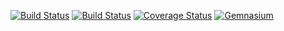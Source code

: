[![Build Status](https://travis-ci.org/Dhinihan/api-zend-doctrine-example.svg?branch=master)](https://travis-ci.org/Dhinihan/api-zend-doctrine-example)
[![Build Status](https://codeclimate.com/github/Dhinihan/api-zend-doctrine-example.png)](https://codeclimate.com/github/Dhinihan/api-zend-doctrine-example)
[![Coverage Status](https://coveralls.io/repos/github/Dhinihan/api-zend-doctrine-example/badge.svg?branch=master)](https://coveralls.io/github/Dhinihan/api-zend-doctrine-example?branch=master)
[![Gemnasium](https://img.shields.io/gemnasium/Dhinihan/api-zend-doctrine-example.svg)](https://gemnasium.com/github.com/Dhinihan/api-zend-doctrine-example)